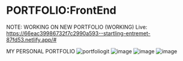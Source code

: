 # PORTFOLIO:FrontEnd

NOTE: WORKING ON NEW PORTFOLIO (WORKING)
Live: https://66eac39986732f7c2990a593--startling-entremet-87fd53.netlify.app/#

MY PERSONAL PORTFOLIO
![portfoliogit](https://github.com/SACHIN-BAMNIYA/PORTFOLIO/assets/159703523/c7457af1-459f-46f2-bbc0-bc9ba94dd6e8)
![image](https://github.com/SACHIN-BAMNIYA/PORTFOLIO/assets/159703523/318de270-274f-452a-8f79-26b50085dea5)
![image](https://github.com/SACHIN-BAMNIYA/PORTFOLIO/assets/159703523/25ccfc7b-a269-4ba0-8104-77a202a54a7e)
![image](https://github.com/SACHIN-BAMNIYA/PORTFOLIO/assets/159703523/e288c1f5-e2be-4b60-8370-b1c171f6104a)
